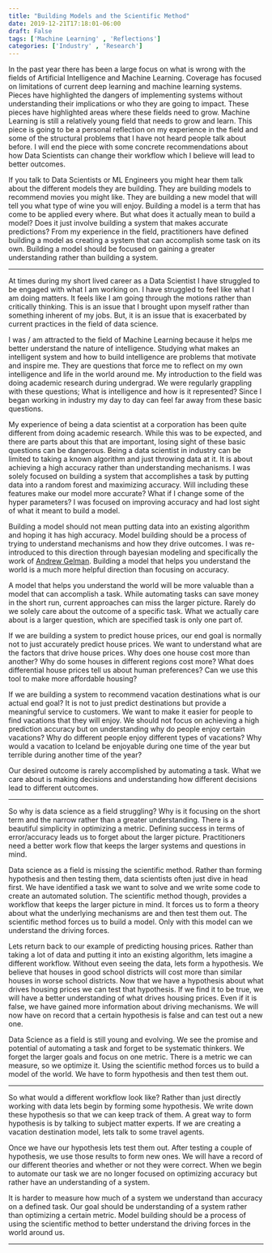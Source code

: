 ```yaml
---
title: "Building Models and the Scientific Method"
date: 2019-12-21T17:18:01-06:00
draft: False
tags: ['Machine Learning' , 'Reflections']
categories: ['Industry' , 'Research']
---
```


In the past year there has been a large focus on what is wrong with the fields of Artificial Intelligence and Machine Learning. Coverage has focused on limitations of current deep learning and machine learning systems. Pieces have highlighted the dangers of implementing systems without understanding their implications or who they are going to impact. These pieces have highlighted areas where these fields need to grow. Machine Learning is still a relatively young field that needs to grow and learn. This piece is going to be a personal reflection on my experience in the field and some of the structural problems that I have not heard people talk about before. I will end the piece with some concrete recommendations about how Data Scientists can change their workflow which I believe will lead to better outcomes.

If you talk to Data Scientists or ML Engineers you might hear them talk about the different models they are building. They are building models to recommend movies you might like. They are building a new model that will tell you what type of wine you will enjoy. Building a model is a term that has come to be applied every where. But what does it actually mean to build a model? Does it just involve building a system that makes accurate predictions? From my experience in the field, practitioners have defined building a model as creating a system that can accomplish some task on its own. Building a model should be focused on gaining a greater understanding rather than building a system.

* * *

At times during my short lived career as a Data Scientist I have struggled to be engaged with what I am working on. I have struggled to feel like what I am doing matters. It feels like I am going through the motions rather than  critically thinking. This is an issue that I brought upon myself rather than something inherent of my jobs. But, it is an issue that is exacerbated by current practices in the field of data science.

I was / am attracted to the field of Machine Learning because it helps me better understand the nature of intelligence. Studying what makes an intelligent system and how to build intelligence are problems that motivate and inspire me. They are questions that force me to reflect on my own intelligence and life in the world around me. My introduction to the field was doing academic research during undergrad. We were regularly grappling with these questions; What is intelligence and how is it represented? Since I began working in industry my day to day can feel far away from these basic questions.

My experience of being a data scientist at a corporation has been quite different from doing academic research. While this was to be expected, and there are parts about this that are important, losing sight of these basic questions can be dangerous. Being a data scientist in industry can be limited to taking a known algorithm and just throwing data at it. It is about achieving a high accuracy rather than understanding mechanisms. I was solely focused on building a system that accomplishes a task by putting data into a random forest and maximizing accuracy. Will including these features make our model more accurate? What if I change some of the hyper parameters? I was focused on improving accuracy and had lost sight of what it meant to build a model.

Building a model should not mean putting data into an existing algorithm and hoping it has high accuracy. Model building should be a process of trying to understand mechanisms and how they drive outcomes. I was re-introduced to this direction through bayesian modeling and specifically the work of [Andrew Gelman](https://mc-stan.org/users/documentation/case-studies/golf.html). Building a model that helps you understand the world is a much more helpful direction than focusing on accuracy.

A model that helps you understand the world will be more valuable than a model that can accomplish a task. While automating tasks can save money in the short run, current approaches can miss the larger picture. Rarely do we solely care about the outcome of a specific task. What we actually care about is a larger question, which are specified task is only one part of.

If we are building a system to predict house prices, our end goal is normally not to just accurately predict house prices. We want to understand what are the factors that drive house prices. Why does one house cost more than another? Why do some houses in different regions cost more? What does differential house prices tell us about human preferences? Can we use this tool to make more affordable housing?

If we are building a system to recommend vacation destinations what is our actual end goal? It is not to just predict destinations but provide a meaningful service to customers. We want to make it easier for people to find vacations that they will enjoy. We should not focus on achieving a high prediction accuracy but on understanding why do people enjoy certain vacations? Why do different people enjoy different types of vacations? Why would a vacation to Iceland be enjoyable during one time of the year but terrible during another time of the year?

Our desired outcome is rarely accomplished by automating a task. What we care about is making decisions and understanding how different decisions lead to different outcomes.

* * *

So why is data science as a field struggling? Why is it focusing on the short term and the narrow rather than a greater understanding. There is a beautiful simplicity in optimizing a metric. Defining success in terms of error/accuracy leads us to forget about the larger picture. Practitioners need a better work flow that keeps the larger systems and questions in mind.

Data science as a field is missing the scientific method. Rather than forming hypothesis and then testing them, data scientists often just dive in head first. We have identified a task we want to solve and we write some code to create an automated solution. The scientific method though, provides a workflow that keeps the larger picture in mind. It forces us to form a theory about what the underlying mechanisms are and then test them out. The scientific method forces us to build a model. Only with this model can we understand the driving forces.

Lets return back to our example of predicting housing prices. Rather than taking a lot of data and putting it into an existing algorithm, lets imagine a different workflow. Without even seeing the data, lets form a hypothesis. We believe that houses in good school districts will cost more than similar houses in worse school districts. Now that we have a hypothesis about what drives housing prices we can test that hypothesis. If we find it to be true, we will have a better understanding of what drives housing prices. Even if it is false, we have gained more information about driving mechanisms. We will now have on record that a certain hypothesis is false and can test out a new one.

Data Science as a field is still young and evolving. We see the promise and potential of automating a task and forget to be systematic thinkers. We forget the larger goals and focus on one metric. There is a metric we can measure, so we optimize it. Using the scientific method forces us to build a model of the world. We have to form hypothesis and then test them out.


* * *

So what would a different workflow look like? Rather than just directly working with data lets begin by forming some hypothesis. We write down these hypothesis so that we can keep track of them. A great way to form hypothesis is by talking to subject matter experts. If we are creating a vacation destination model, lets talk to some travel agents.

Once we have our hypothesis lets test them out. After testing a couple of hypothesis, we use those results to form new ones. We will have a record of our different theories and whether or not they were correct. When we begin to automate our task we are no longer focused on optimizing accuracy but rather have an understanding of a system.

It is harder to measure how much of a system we understand than accuracy on a defined task. Our goal should be understanding of a system rather than optimizing a certain metric. Model building should be a process of using the scientific method to better understand the driving forces in the world around us.

----


